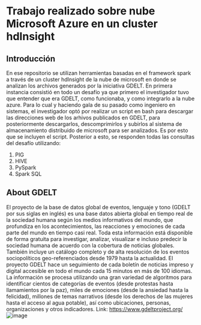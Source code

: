 # Trabajo realizado sobre nube Microsoft Azure en un cluster hdInsight

## Introducción
En ese repositorio se utilizan herramientas basadas en el framework spark a través de un cluster hdInsight de la nube de microsoft en donde se analizan los archivos generados por la iniciativa GDELT. En primera instancia consistió en todo un desafío ya que primero el investigador tuvo que entender que era GDELT, como funcionaba, y como integrarlo a la nube azure. 
Para lo cual y haciendo gala de su pasado como ingeniero en sistemas, el investigador optó por realizar un script en bash para descargar las direcciones web de los arhivos publicados en GDELT, para posteriormente descargarlos, descomprimirlos y subirlos al sistema de almacenamiento distribuido de microsoft para ser analizados. Es por esto que se incluyen el script.
Posterior a esto, se responden todas las consultas del desafío utilizando:
1. PIG
2. HIVE
3. PySpark
4. Spark SQL



## About GDELT
El proyecto de la base de datos global de eventos, lenguaje y tono (GDELT por sus siglas en inglés) es una base datos abierta global en tiempo real de la sociedad humana según los medios informativos del mundo, que profundiza en los acontecimientos, las reacciones y emociones de cada parte del mundo en tiempo casi real. Toda esta información está disponible de forma gratuita para investigar, analizar, visualizar e incluso predecir la sociedad humana de acuerdo con la cobertura de noticias globales. También incluye un catálogo completo y de alta resolución de los eventos sociopolíticos geo-referenciados desde 1979 hasta la actualidad. El proyecto GDELT hace un seguimiento de cada boletín de noticias impreso y digital accesible en todo el mundo cada 15 minutos en más de 100 idiomas. La información se procesa utilizando una gran variedad de algoritmos para identificar cientos de categorías de eventos (desde protestas hasta llamamientos por la paz), miles de emociones (desde la ansiedad hasta la felicidad), millones de temas narrativos (desde los derechos de las mujeres hasta el acceso al agua potable), así como ubicaciones, personas, organizaciones y otros indicadores.
Link: https://www.gdeltproject.org/
![image](https://user-images.githubusercontent.com/71105387/164109598-4a71c355-54e9-40bb-b426-a23a15b20e5c.png)
